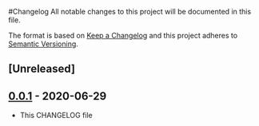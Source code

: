 #Changelog
All notable changes to this project will be documented in this file.

The format is based on [Keep a Changelog](http://keepachangelog.com/en/1.0.0/)
and this project adheres to [Semantic Versioning](http://semver.org/spec/v2.0.0.html).

## [Unreleased]

## [0.0.1](http://chapel.tjh.tju.edu/appdev/research-portal-api/tree/v0.0.1) - 2020-06-29
- This CHANGELOG file
